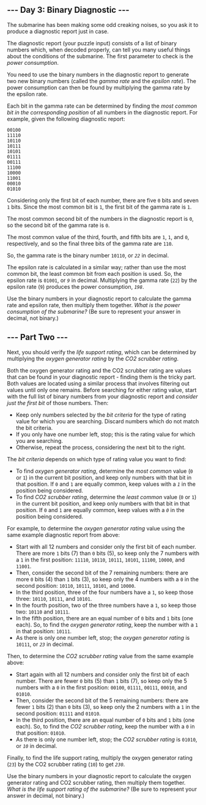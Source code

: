 <article class="day-desc"><h2>--- Day 3: Binary Diagnostic ---</h2><p>The submarine has been making some <span title="Turns out oceans are heavy.">odd creaking noises</span>, so you ask it to produce a diagnostic report just in case.</p>
<p>The diagnostic report (your puzzle input) consists of a list of binary numbers which, when decoded properly, can tell you many useful things about the conditions of the submarine. The first parameter to check is the <em>power consumption</em>.</p>
<p>You need to use the binary numbers in the diagnostic report to generate two new binary numbers (called the <em>gamma rate</em> and the <em>epsilon rate</em>). The power consumption can then be found by multiplying the gamma rate by the epsilon rate.</p>
<p>Each bit in the gamma rate can be determined by finding the <em>most common bit in the corresponding position</em> of all numbers in the diagnostic report. For example, given the following diagnostic report:</p>
<pre><code>00100
11110
10110
10111
10101
01111
00111
11100
10000
11001
00010
01010
</code></pre>
<p>Considering only the first bit of each number, there are five <code>0</code> bits and seven <code>1</code> bits. Since the most common bit is <code>1</code>, the first bit of the gamma rate is <code>1</code>.</p>
<p>The most common second bit of the numbers in the diagnostic report is <code>0</code>, so the second bit of the gamma rate is <code>0</code>.</p>
<p>The most common value of the third, fourth, and fifth bits are <code>1</code>, <code>1</code>, and <code>0</code>, respectively, and so the final three bits of the gamma rate are <code>110</code>.</p>
<p>So, the gamma rate is the binary number <code>10110</code>, or <code><em>22</em></code> in decimal.</p>
<p>The epsilon rate is calculated in a similar way; rather than use the most common bit, the least common bit from each position is used. So, the epsilon rate is <code>01001</code>, or <code><em>9</em></code> in decimal. Multiplying the gamma rate (<code>22</code>) by the epsilon rate (<code>9</code>) produces the power consumption, <code><em>198</em></code>.</p>
<p>Use the binary numbers in your diagnostic report to calculate the gamma rate and epsilon rate, then multiply them together. <em>What is the power consumption of the submarine?</em> (Be sure to represent your answer in decimal, not binary.)</p>
</article>
<article class="day-desc"><h2 id="part2">--- Part Two ---</h2><p>Next, you should verify the <em>life support rating</em>, which can be determined by multiplying the <em>oxygen generator rating</em> by the <em>CO2 scrubber rating</em>.</p>
<p>Both the oxygen generator rating and the CO2 scrubber rating are values that can be found in your diagnostic report - finding them is the tricky part. Both values are located using a similar process that involves filtering out values until only one remains. Before searching for either rating value, start with the full list of binary numbers from your diagnostic report and <em>consider just the first bit</em> of those numbers. Then:</p>
<ul>
<li>Keep only numbers selected by the <em>bit criteria</em> for the type of rating value for which you are searching. Discard numbers which do not match the bit criteria.</li>
<li>If you only have one number left, stop; this is the rating value for which you are searching.</li>
<li>Otherwise, repeat the process, considering the next bit to the right.</li>
</ul>
<p>The <em>bit criteria</em> depends on which type of rating value you want to find:</p>
<ul>
<li>To find <em>oxygen generator rating</em>, determine the <em>most common</em> value (<code>0</code> or <code>1</code>) in the current bit position, and keep only numbers with that bit in that position. If <code>0</code> and <code>1</code> are equally common, keep values with a <code><em>1</em></code> in the position being considered.</li>
<li>To find <em>CO2 scrubber rating</em>, determine the <em>least common</em> value (<code>0</code> or <code>1</code>) in the current bit position, and keep only numbers with that bit in that position. If <code>0</code> and <code>1</code> are equally common, keep values with a <code><em>0</em></code> in the position being considered.</li>
</ul>
<p>For example, to determine the <em>oxygen generator rating</em> value using the same example diagnostic report from above:</p>
<ul>
<li>Start with all 12 numbers and consider only the first bit of each number. There are more <code>1</code> bits (7) than <code>0</code> bits (5), so keep only the 7 numbers with a <code>1</code> in the first position: <code>11110</code>, <code>10110</code>, <code>10111</code>, <code>10101</code>, <code>11100</code>, <code>10000</code>, and <code>11001</code>.</li>
<li>Then, consider the second bit of the 7 remaining numbers: there are more <code>0</code> bits (4) than <code>1</code> bits (3), so keep only the 4 numbers with a <code>0</code> in the second position: <code>10110</code>, <code>10111</code>, <code>10101</code>, and <code>10000</code>.</li>
<li>In the third position, three of the four numbers have a <code>1</code>, so keep those three: <code>10110</code>, <code>10111</code>, and <code>10101</code>.</li>
<li>In the fourth position, two of the three numbers have a <code>1</code>, so keep those two: <code>10110</code> and <code>10111</code>.</li>
<li>In the fifth position, there are an equal number of <code>0</code> bits and <code>1</code> bits (one each). So, to find the <em>oxygen generator rating</em>, keep the number with a <code>1</code> in that position: <code>10111</code>.</li>
<li>As there is only one number left, stop; the <em>oxygen generator rating</em> is <code>10111</code>, or <code><em>23</em></code> in decimal.</li>
</ul>
<p>Then, to determine the <em>CO2 scrubber rating</em> value from the same example above:</p>
<ul>
<li>Start again with all 12 numbers and consider only the first bit of each number. There are fewer <code>0</code> bits (5) than <code>1</code> bits (7), so keep only the 5 numbers with a <code>0</code> in the first position: <code>00100</code>, <code>01111</code>, <code>00111</code>, <code>00010</code>, and <code>01010</code>.</li>
<li>Then, consider the second bit of the 5 remaining numbers: there are fewer <code>1</code> bits (2) than <code>0</code> bits (3), so keep only the 2 numbers with a <code>1</code> in the second position: <code>01111</code> and <code>01010</code>.</li>
<li>In the third position, there are an equal number of <code>0</code> bits and <code>1</code> bits (one each). So, to find the <em>CO2 scrubber rating</em>, keep the number with a <code>0</code> in that position: <code>01010</code>.</li>
<li>As there is only one number left, stop; the <em>CO2 scrubber rating</em> is <code>01010</code>, or <code><em>10</em></code> in decimal.</li>
</ul>
<p>Finally, to find the life support rating, multiply the oxygen generator rating (<code>23</code>) by the CO2 scrubber rating (<code>10</code>) to get <code><em>230</em></code>.</p>
<p>Use the binary numbers in your diagnostic report to calculate the oxygen generator rating and CO2 scrubber rating, then multiply them together. <em>What is the life support rating of the submarine?</em> (Be sure to represent your answer in decimal, not binary.)</p>
</article>
